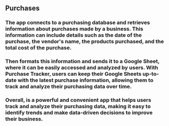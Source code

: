 ## Purchases

### The app connects to a purchasing database and retrieves information about purchases made by a business. This information can include details such as the date of the purchase, the vendor's name, the products purchased, and the total cost of the purchase.

### Then formats this information and sends it to a Google Sheet, where it can be easily accessed and analyzed by users. With Purchase Tracker, users can keep their Google Sheets up-to-date with the latest purchase information, allowing them to track and analyze their purchasing data over time.

### Overall, is a powerful and convenient app that helps users track and analyze their purchasing data, making it easy to identify trends and make data-driven decisions to improve their business.